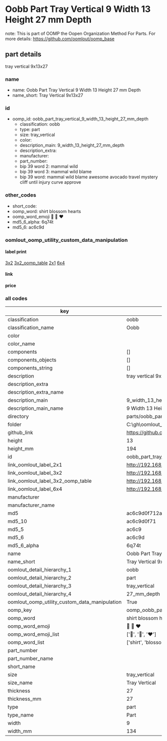 # Oobb Part Tray Vertical 9 Width 13 Height 27 mm Depth  

note: This is part of OOMP the Oopen Organization Method For Parts. For more details: https://github.com/oomlout/oomp_base

##  part details
  



tray vertical 9x13x27



### name
* name: Oobb Part Tray Vertical 9 Width 13 Height 27 mm Depth
* name_short: Tray Vertical 9x13x27 
### id
* oomp_id: oobb_part_tray_vertical_9_width_13_height_27_mm_depth
  * classification: oobb
  * type: part
  * size: tray_vertical
  * color: 
  * description_main: 9_width_13_height_27_mm_depth
  * description_extra: 
  * manufacturer: 
  * part_number: 
  * bip 39 word 2: mammal wild
  * bip 39 word 3: mammal wild blame
  * bip 39 word: mammal wild blame awesome avocado travel mystery cliff until injury curve approve

### other_codes
* short_code: 
* oomp_word: shirt blossom hearts
* oomp_word_emoji :shirt: :blossom: :hearts:
* md5_6_alpha: 6q74t
* md5_6: ac6c9d






### oomlout_oomp_utility_custom_data_manipulation
#### label print
[3x2](http://192.168.1.245:1112/?label=oomp%206q74t)
[3x2_oomp_table](http://192.168.1.108:1112/?label=oomp%206q74t)
[2x1](http://192.168.1.242:1112/?label=oomp%206q74t)
[6x4](http://192.168.1.55:1112/?label=oomp%206q74t)    

#### link

                              

#### price







### all codes 
| key | value |  
| --- | --- |  
| classification | oobb |  
| classification_name | Oobb |  
| color |  |  
| color_name |  |  
| components | [] |  
| components_objects | [] |  
| components_string | [] |  
| description | tray vertical 9x13x27 |  
| description_extra |  |  
| description_extra_name |  |  
| description_main | 9_width_13_height_27_mm_depth |  
| description_main_name | 9 Width 13 Height 27 mm Depth |  
| directory | parts/oobb_part_tray_vertical_9_width_13_height_27_mm_depth |  
| folder | C:\gh\oomlout_oobb_version_4_generated_parts\parts\oobb_part_tray_vertical_9_width_13_height_27_mm_depth |  
| github_link | https://github.com/oomlout/oomlout_oomp_part_src/tree/main/parts/oobb_part_tray_vertical_9_width_13_height_27_mm_depth |  
| height | 13 |  
| height_mm | 194 |  
| id | oobb_part_tray_vertical_9_width_13_height_27_mm_depth |  
| link_oomlout_label_2x1 | http://192.168.1.242:1112/?label=oomp%206q74t |  
| link_oomlout_label_3x2 | http://192.168.1.245:1112/?label=oomp%206q74t |  
| link_oomlout_label_3x2_oomp_table | http://192.168.1.108:1112/?label=oomp%206q74t |  
| link_oomlout_label_6x4 | http://192.168.1.55:1112/?label=oomp%206q74t |  
| manufacturer |  |  
| manufacturer_name |  |  
| md5 | ac6c9d0f712af24f9e07f1082e7ec435 |  
| md5_10 | ac6c9d0f71 |  
| md5_5 | ac6c9 |  
| md5_6 | ac6c9d |  
| md5_6_alpha | 6q74t |  
| name | Oobb Part Tray Vertical 9 Width 13 Height 27 mm Depth |  
| name_short | Tray Vertical 9x13x27  |  
| oomlout_detail_hierarchy_1 | oobb |  
| oomlout_detail_hierarchy_2 | part |  
| oomlout_detail_hierarchy_3 | tray_vertical |  
| oomlout_detail_hierarchy_4 | 27_mm_depth |  
| oomlout_oomp_utility_custom_data_manipulation | True |  
| oomp_key | oomp_oobb_part_tray_vertical_9_width_13_height_27_mm_depth |  
| oomp_word | shirt blossom hearts |  
| oomp_word_emoji | :shirt: :blossom: :hearts: |  
| oomp_word_emoji_list | [':shirt:', ':blossom:', ':hearts:'] |  
| oomp_word_list | ['shirt', 'blossom', 'hearts'] |  
| part_number |  |  
| part_number_name |  |  
| short_name |  |  
| size | tray_vertical |  
| size_name | Tray Vertical |  
| thickness | 27 |  
| thickness_mm | 27 |  
| type | part |  
| type_name | Part |  
| width | 9 |  
| width_mm | 134 |  
